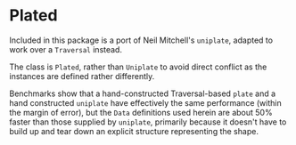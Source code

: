 # Plated

Included in this package is a port of Neil Mitchell's `uniplate`, adapted to work over a `Traversal` instead.

The class is `Plated`, rather than `Uniplate` to avoid direct conflict as the instances are defined rather differently.

Benchmarks show that a hand-constructed Traversal-based `plate` and a hand constructed `uniplate` have effectively the same performance (within the margin of error), but the `Data` definitions used herein are about 50% faster than those supplied by `uniplate`, primarily because it doesn't have to build up and tear down an explicit structure representing the shape.